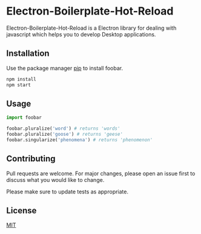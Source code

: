 # Electron-Boilerplate-Hot-Reload

Electron-Boilerplate-Hot-Reload is a Electron library for dealing with javascript which helps you to develop Desktop applications.

## Installation

Use the package manager [pip](https://pip.pypa.io/en/stable/) to install foobar.

```bash
npm install 
npm start
```

## Usage

```python
import foobar

foobar.pluralize('word') # returns 'words'
foobar.pluralize('goose') # returns 'geese'
foobar.singularize('phenomena') # returns 'phenomenon'
```

## Contributing
Pull requests are welcome. For major changes, please open an issue first to discuss what you would like to change.

Please make sure to update tests as appropriate.

## License
[MIT](https://choosealicense.com/licenses/mit/)
